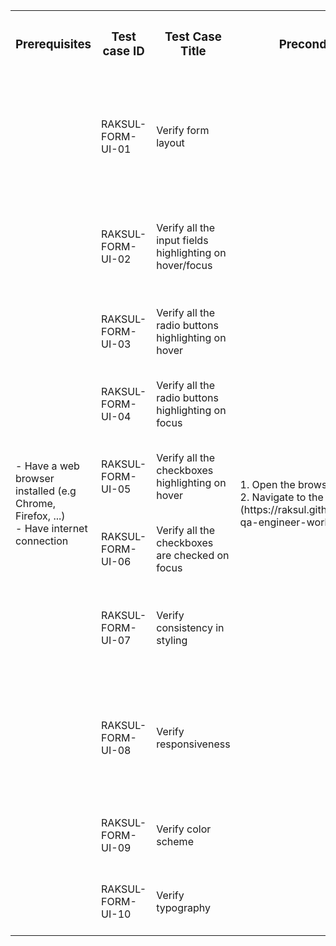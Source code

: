 <table>
  <tr>
    <th><h3 align="center" >Prerequisites</h3></th>
    <th><h3 align="center">Test case ID</h3></th>
    <th><h3 align="center">Test Case Title</h3></th>
    <th><h3 align="center">Precondition</h3></th>
    <th><h3 align="center">Test Steps</h3></th>
    <th><h3 align="center">Expected Result</h3></th>
  </tr>
  <tr>
    <td rowspan="11">- Have a web browser installed (e.g Chrome, Firefox, ...)</br>- Have internet connection</th>
  </tr>
  <tr>
    <td>RAKSUL-FORM-UI-01</td>
    <td>Verify form layout</td>
    <td rowspan="11">1. Open the browser</br>2. Navigate to the URL (https://raksul.github.io/recruit-qa-engineer-work-sample/)</td>
    <td>1. Observe the arrangement of input fields, labels, checkboxes, radio buttons and buttons</td>
    <td>The form layout is visually appealing and intuitive, with proper alignment and spacing</td>
  </tr>
  <tr>
    <td>RAKSUL-FORM-UI-02</td>
    <td>Verify all the input fields highlighting on hover/focus</td>
    <td>1. Hover/Click on each input field</td>
    <td>The input field being focused/hovered on is highlighted or outlined to indicate its active state</td>
  </tr>
  <tr>
    <td>RAKSUL-FORM-UI-03</td>
    <td>Verify all the radio buttons highlighting on hover</td>
    <td>1. Hover on each radio button</td>
    <td>The radio button being hovered on is highlighted or outlined to indicate its active state</td>
  </tr>
  <tr>
    <td>RAKSUL-FORM-UI-04</td>
    <td>Verify all the radio buttons highlighting on focus</td>
    <td>1. Click on each radio button</td>
    <td>The radio button being clicked on is selected to indicate its active state</td>
  </tr>
  <tr>
    <td>RAKSUL-FORM-UI-05</td>
    <td>Verify all the checkboxes highlighting on hover</td>
    <td>1. Hover on each checkbox</td>
    <td>The checkbox being hovered on is highlighted or outlined to indicate its active state</td>
  </tr>
  <tr>
    <td>RAKSUL-FORM-UI-06</td>
    <td>Verify all the checkboxes are checked on focus</td>
    <td>1. Click on each checkbox</td>
    <td>The checkbox being clicked on is selected to indicate its active state</td>
  </tr>
  <tr>
    <td>RAKSUL-FORM-UI-07</td>
    <td>Verify consistency in styling</td>
    <td>1. Observe the styling of all elements (buttons, inputs, labels, etc.)</td>
    <td>All elements adhere to a consistent style, ensuring a unified visual experience</td>
  </tr>
  <tr>
    <td>RAKSUL-FORM-UI-08</td>
    <td>Verify responsiveness</td>
    <td>1. Open the form on different devices or resize the browser window</br>2. Check the layout and behavior</td>
    <td>The form adjusts appropriately to different screen sizes, maintaining usability and readability</td>
  </tr>
  <tr>
    <td>RAKSUL-FORM-UI-09</td>
    <td>Verify color scheme</td>
    <td>1. Observe the color scheme of the form</td>
    <td>The color scheme is consistent and visually appealing</td>
  </tr>
  <tr>
    <td>RAKSUL-FORM-UI-10</td>
    <td>Verify typography</td>
    <td>1. Observe the typography of the form</td>
    <td>The typography (font size, font style, etc.) is consistent and readable</td>
  </tr>
</table>
